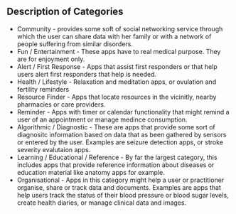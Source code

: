 ## Description of Categories

* Community - provides some soft of social networking service through which the user can share data with her family or with a network of people suffering from similar disorders. 
* Fun / Entertainment - These apps have to real medical purpose. They are for enjoyment only. 
* Alert / First Response - Apps that assist first responders or that help users alert first responders that help is needed.
* Health / Lifestyle - Relaxation and meditation apps, or ovulation and fertility reminders
* Resource Finder - Apps that locate resources in the vicinitly, nearby pharmacies or care providers.
* Reminder - Apps with timer or calendar functionality that might remind a user of an appointment or manage medince consumption.
* Algorithmic / Diagnostic - These are apps that provide some sort of diagnositc information based on data that as been gathered by sensors or entered by the user. Examples are seizure detection apps, or stroke severity evalutaion apps.
* Learning / Educational / Reference - By far the largest category, this includes apps that provide reference information about diseases or education material like anatomy apps for example. 
* Organisational - Apps in this category might help a user or practitioner organise, share or track data and documents. Examples are apps that help users track the status of their blood pressure or blood sugar levels, create health diaries, or manage clinical data and images.